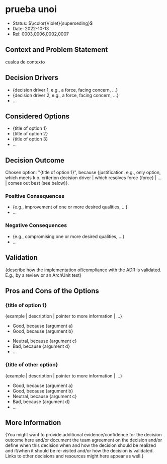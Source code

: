 # prueba unoi

* Status: $\\color{Violet}{superseding}$
* Date: 2022-10-13
* Rel: 0003,0006,0002,0007

## Context and Problem Statement

cualca de contexto


<!-- This is an optional element. Feel free to remove. -->
## Decision Drivers

* {decision driver 1, e.g., a force, facing concern, …}
* {decision driver 2, e.g., a force, facing concern, …}
* … <!-- numbers of drivers can vary -->

## Considered Options

* {title of option 1}
* {title of option 2}
* {title of option 3}
* … <!-- numbers of options can vary -->

## Decision Outcome

Chosen option: "{title of option 1}", because
{justification. e.g., only option, which meets k.o. criterion decision driver | which resolves force {force} | … | comes out best (see below)}.

<!-- This is an optional element. Feel free to remove. -->
### Positive Consequences

* {e.g., improvement of one or more desired qualities, …}
* …

<!-- This is an optional element. Feel free to remove. -->
### Negative Consequences

* {e.g., compromising one or more desired qualities, …}
* …

<!-- This is an optional element. Feel free to remove. -->
## Validation

{describe how the implementation of/compliance with the ADR is validated. E.g., by a review or an ArchUnit test}

<!-- This is an optional element. Feel free to remove. -->
## Pros and Cons of the Options

### {title of option 1}

<!-- This is an optional element. Feel free to remove. -->
{example | description | pointer to more information | …}

* Good, because {argument a}
* Good, because {argument b}
<!-- use "neutral" if the given argument weights neither for good nor bad -->
* Neutral, because {argument c}
* Bad, because {argument d}
* … <!-- numbers of pros and cons can vary -->

### {title of other option}

{example | description | pointer to more information | …}

* Good, because {argument a}
* Good, because {argument b}
* Neutral, because {argument c}
* Bad, because {argument d}
* …

<!-- This is an optional element. Feel free to remove. -->
## More Information

{You might want to provide additional evidence/confidence for the decision outcome here and/or
 document the team agreement on the decision and/or
 define when this decision when and how the decision should be realized and if/when it should be re-visited and/or
 how the decision is validated.
 Links to other decisions and resources might here appear as well.}